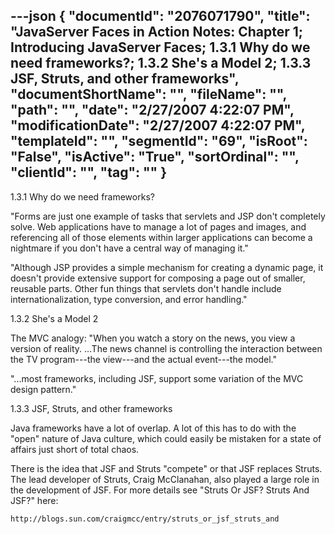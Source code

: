 ---json
{
  "documentId": "2076071790",
  "title": "JavaServer Faces in Action Notes: Chapter 1; Introducing JavaServer Faces; 1.3.1 Why do we need frameworks?; 1.3.2 She's a Model 2; 1.3.3 JSF, Struts, and other frameworks",
  "documentShortName": "",
  "fileName": "",
  "path": "",
  "date": "2/27/2007 4:22:07 PM",
  "modificationDate": "2/27/2007 4:22:07 PM",
  "templateId": "",
  "segmentId": "69",
  "isRoot": "False",
  "isActive": "True",
  "sortOrdinal": "",
  "clientId": "",
  "tag": ""
}
---

1.3.1 Why do we need frameworks?

&quot;Forms are just one example of tasks that servlets and JSP don't completely solve. Web applications have to manage a lot of pages and images, and referencing all of those elements within larger applications can become a nightmare if you don't have a central way of managing it.&quot;

&quot;Although JSP provides a simple mechanism for creating a dynamic page, it doesn't provide extensive support for composing a page out of smaller, reusable parts. Other fun things that servlets don't handle include internationalization, type conversion, and error handling.&quot;


1.3.2 She's a Model 2

The MVC analogy: &quot;When you watch a story on the news, you view a version of reality. ...The news channel is controlling the interaction between the TV program---the view---and the actual event---the model.&quot;

&quot;...most frameworks, including JSF, support some variation of the MVC design pattern.&quot;


1.3.3 JSF, Struts, and other frameworks

Java frameworks have a lot of overlap. A lot of this has to do with the &quot;open&quot; nature of Java culture, which could easily be mistaken for a state of affairs just short of total chaos.

There is the idea that JSF and Struts &quot;compete&quot; or that JSF replaces Struts. The lead developer of Struts, Craig McClanahan, also played a large role in the development of JSF. For more details see &quot;Struts Or JSF? Struts And JSF?&quot; here:

    http://blogs.sun.com/craigmcc/entry/struts_or_jsf_struts_and
